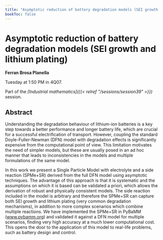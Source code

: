 ```yaml
---
title: "Asymptotic reduction of battery degradation models (SEI growth and lithium plating)"
bookToc: false
---
```


# Asymptotic reduction of battery degradation models (SEI growth and lithium plating)

**Ferran Brosa Planella**

Tuesday at 1:50 PM in 4Q07.

Part of the *[Industrial mathematics]({{< relref "/sessions/session39" >}})* session.

## Abstract

Understanding the degradation behaviour of lithium-ion batteries is a key step towards a better performance and longer battery life, which are crucial for a successful electrification of transport. However, coupling the standard Doyle-Fuller-Newman (DFN) model with degradation effects is significantly expensive from the computational point of view. This limitation motivates the need of simpler models, but these are usually posed in an ad hoc manner that leads to inconsistencies in the models and multiple formulations of the same model. 

In this work we present a Single Particle Model with electrolyte and a side reaction (SPMe+SR) derived from the full DFN model using asymptotic techniques. The advantage of this approach is that it is systematic and the assumptions on which it is based can be validated a priori, which allows the derivation of robust and physically consistent models. The side reaction included in the model is arbitrary and therefore the SPMe+SR can capture both SEI growth and lithium plating (very common degradation mechanisms), in addition to more complex scenarios which combine multiple reactions. We have implemented the SPMe+SR in PyBaMM (www.pybamm.org) and validated it against a DFN model for multiple scenarios, finding very high accuracy at a much lower computational cost. This opens the door to the application of this model to real-life problems, such as battery design and control.



